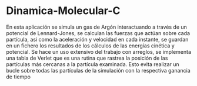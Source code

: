 # Dinamica-Molecular-C
En esta aplicación se simula un gas de Argón interactuando a través de un potencial de Lennard-Jones, 
se calculan las fuerzas que actúan sobre cada partícula, asi como la aceleración y velocidad en cada instante,
se guardan en un fichero los resultados de los cálculos de las energías cinética y potencial.
Se hace un uso extensivo del trabajo con arreglos, se implementa una tabla de Verlet que es una rutina que rastrea la posición
de las partículas más cercanas a la partícula examinada. Esto evita realizar un bucle sobre todas las partículas de la simulación
con la respectiva ganancia de tiempo
